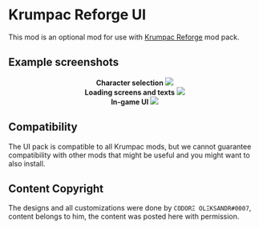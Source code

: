 # Krumpac Reforge UI

This mod is an optional mod for use with [Krumpac Reforge](https://valheim.thunderstore.io/package/Krumpac/Krumpac_Reforge_Core/) mod pack. 

## Example screenshots

<p align="center">
    <b>Character selection</b>
    <img src="https://cdn.discordapp.com/attachments/1105911083794976809/1105911148521455727/20230510193030_1.jpg"/>
    <br>
    <b>Loading screens and texts</b>
    <img src="https://cdn.discordapp.com/attachments/1105911083794976809/1105911184542158870/20230510193055_1.jpg"/>
    <br>
    <b>In-game UI</b>
    <img src="https://cdn.discordapp.com/attachments/1105911083794976809/1105911214300729385/20230510193136_1.jpg"/>
    <br>
</p>

## Compatibility

The UI pack is compatible to all Krumpac mods, but we cannot guarantee compatibility with other mods that might be useful and you might want to also install. 

## Content Copyright

The designs and all customizations were done by `CODORΞ OLΞKSANDR#0007`, content belongs to him, the content was posted here with permission.
